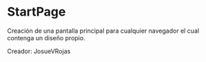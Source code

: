 # StartPage

Creación de una pantalla principal para cualquier navegador el cual contenga un diseño propio.

Creador: JosueVRojas
